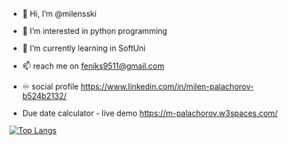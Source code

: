 - 👋 Hi, I’m @milensski
- 👀 I’m interested in python programming
- 🌱 I’m currently learning in SoftUni
- 📫 reach me on feniks9511@gmail.com
- ♾️ social profile https://www.linkedin.com/in/milen-palachorov-b524b2132/

- Due date calculator - live demo https://m-palachorov.w3spaces.com/



[![Top Langs](https://github-readme-stats.vercel.app/api/top-langs/?username=milensski&layout=compact)](https://github.com/milensski/milensski)



